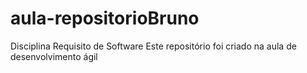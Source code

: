 # aula-repositorioBruno
Disciplina Requisito de Software
Este repositório foi criado na aula de desenvolvimento ágil
